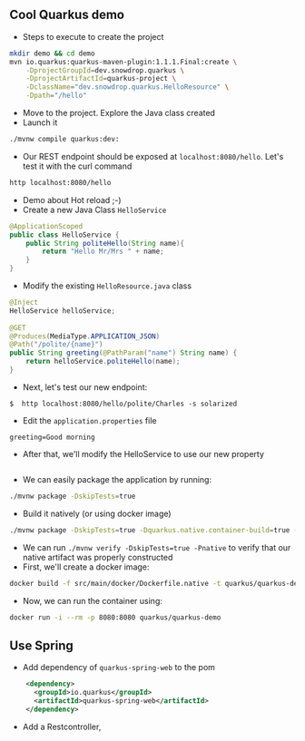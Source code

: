 ## Cool Quarkus demo

- Steps to execute to create the project
```bash
mkdir demo && cd demo
mvn io.quarkus:quarkus-maven-plugin:1.1.1.Final:create \
    -DprojectGroupId=dev.snowdrop.quarkus \
    -DprojectArtifactId=quarkus-project \
    -DclassName="dev.snowdrop.quarkus.HelloResource" \
    -Dpath="/hello"
```
- Move to the project. Explore the Java class created
- Launch it 
```bash
./mvnw compile quarkus:dev:
```
- Our REST endpoint should be exposed at `localhost:8080/hello`. Let's test it with the curl command
```bash
http localhost:8080/hello
```
- Demo about Hot reload ;-)
- Create a new Java Class `HelloService`
```java
@ApplicationScoped
public class HelloService {
    public String politeHello(String name){
        return "Hello Mr/Mrs " + name;
    }
}
```
- Modify the existing `HelloResource.java` class
```java
@Inject
HelloService helloService;
 
@GET
@Produces(MediaType.APPLICATION_JSON)
@Path("/polite/{name}")
public String greeting(@PathParam("name") String name) {
    return helloService.politeHello(name);
}
```
- Next, let's test our new endpoint:
```
$  http localhost:8080/hello/polite/Charles -s solarized
```
- Edit the `application.properties` file
```
greeting=Good morning
```
- After that, we'll modify the HelloService to use our new property
```java

```
- We can easily package the application by running:
```bash
./mvnw package -DskipTests=true
```
- Build it natively (or using docker image)
```bash
./mvnw package -DskipTests=true -Dquarkus.native.container-build=true -Pnative
```
- We can run `./mvnw verify -DskipTests=true -Pnative` to verify that our native artifact was properly constructed
- First, we'll create a docker image:
```bash
docker build -f src/main/docker/Dockerfile.native -t quarkus/quarkus-demo .
```
- Now, we can run the container using:
```bash
docker run -i --rm -p 8080:8080 quarkus/quarkus-demo
```

## Use Spring

- Add dependency of `quarkus-spring-web` to the pom
```xml
    <dependency>
      <groupId>io.quarkus</groupId>
      <artifactId>quarkus-spring-web</artifactId>
    </dependency>
```

- Add a Restcontroller, 